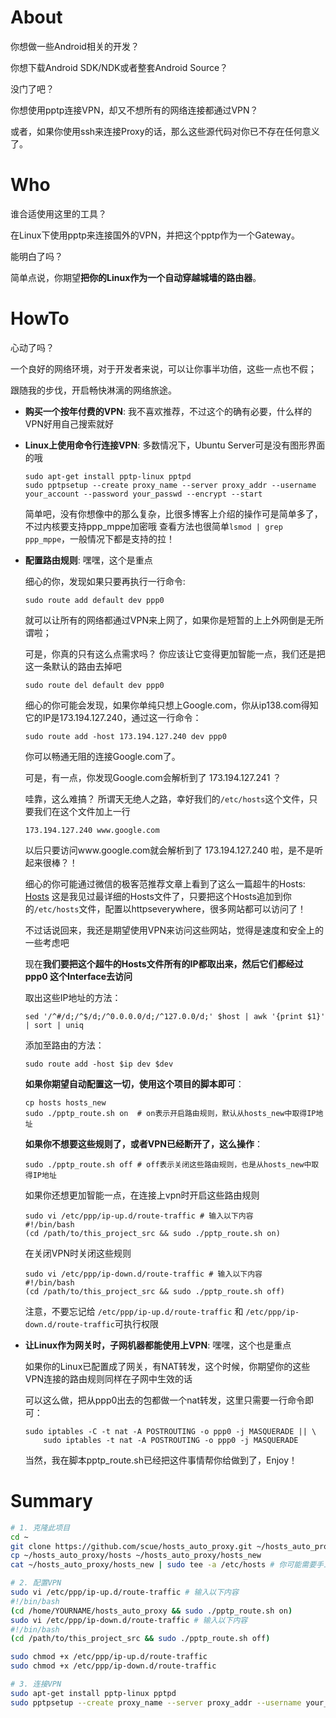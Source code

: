 About
=====

你想做一些Android相关的开发？

你想下载Android SDK/NDK或者整套Android Source？

没门了吧？

你想使用pptp连接VPN，却又不想所有的网络连接都通过VPN？

或者，如果你使用ssh来连接Proxy的话，那么这些源代码对你已不存在任何意义了。

Who
===

谁合适使用这里的工具？

在Linux下使用pptp来连接国外的VPN，并把这个pptp作为一个Gateway。

能明白了吗？

简单点说，你期望**把你的Linux作为一个自动穿越城墙的路由器**。

HowTo
=====

心动了吗？

一个良好的网络环境，对于开发者来说，可以让你事半功倍，这些一点也不假；

跟随我的步伐，开启畅快淋漓的网络旅途。

*   **购买一个按年付费的VPN**: 我不喜欢推荐，不过这个的确有必要，什么样的VPN好用自己搜索就好

*   **Linux上使用命令行连接VPN**: 多数情况下，Ubuntu Server可是没有图形界面的哦

        sudo apt-get install pptp-linux pptpd
        sudo pptpsetup --create proxy_name --server proxy_addr --username your_account --password your_passwd --encrypt --start

    简单吧，没有你想像中的那么复杂，比很多博客上介绍的操作可是简单多了，不过内核要支持ppp_mppe加密哦
    查看方法也很简单`lsmod | grep ppp_mppe`，一般情况下都是支持的拉！

*   **配置路由规则**: 嘿嘿，这个是重点

    细心的你，发现如果只要再执行一行命令:

        sudo route add default dev ppp0

    就可以让所有的网络都通过VPN来上网了，如果你是短暂的上上外网倒是无所谓啦；

    可是，你真的只有这么点需求吗？
    你应该让它变得更加智能一点，我们还是把这一条默认的路由去掉吧

        sudo route del default dev ppp0

    细心的你可能会发现，如果你单纯只想上Google.com，你从ip138.com得知它的IP是173.194.127.240，通过这一行命令：

        sudo route add -host 173.194.127.240 dev ppp0

    你可以畅通无阻的连接Google.com了。

    可是，有一点，你发现Google.com会解析到了 173.194.127.241 ？

    哇靠，这么难搞？
    所谓天无绝人之路，幸好我们的`/etc/hosts`这个文件，只要我们在这个文件加上一行

        173.194.127.240 www.google.com
    
    以后只要访问www.google.com就会解析到了 173.194.127.240 啦，是不是听起来很棒？！

    细心的你可能通过微信的极客范推荐文章上看到了这么一篇超牛的Hosts: [Hosts](http://chinageek-wordpress.stor.sinaapp.com/uploads/2014/07/hosts.txt#rd)
    这是我见过最详细的Hosts文件了，只要把这个Hosts追加到你的`/etc/hosts`文件，配置以httpseverywhere，很多网站都可以访问了！

    不过话说回来，我还是期望使用VPN来访问这些网站，觉得是速度和安全上的一些考虑吧

    现在**我们要把这个超牛的Hosts文件所有的IP都取出来，然后它们都经过 ppp0 这个Interface去访问**

    取出这些IP地址的方法：

        sed '/^#/d;/^$/d;/^0.0.0.0/d;/^127.0.0/d;' $host | awk '{print $1}' | sort | uniq

    添加至路由的方法：

        sudo route add -host $ip dev $dev

    **如果你期望自动配置这一切，使用这个项目的脚本即可**：

        cp hosts hosts_new
        sudo ./pptp_route.sh on  # on表示开启路由规则，默认从hosts_new中取得IP地址

    **如果你不想要这些规则了，或者VPN已经断开了，这么操作**：

        sudo ./pptp_route.sh off # off表示关闭这些路由规则，也是从hosts_new中取得IP地址

    如果你还想更加智能一点，在连接上vpn时开启这些路由规则

        sudo vi /etc/ppp/ip-up.d/route-traffic # 输入以下内容
        #!/bin/bash
        (cd /path/to/this_project_src && sudo ./pptp_route.sh on)

    在关闭VPN时关闭这些规则

        sudo vi /etc/ppp/ip-down.d/route-traffic # 输入以下内容
        #!/bin/bash
        (cd /path/to/this_project_src && sudo ./pptp_route.sh off)

    注意，不要忘记给 `/etc/ppp/ip-up.d/route-traffic` 和 `/etc/ppp/ip-down.d/route-traffic`可执行权限


*   **让Linux作为网关时，子网机器都能使用上VPN**: 嘿嘿，这个也是重点

    如果你的Linux已配置成了网关，有NAT转发，这个时候，你期望你的这些VPN连接的路由规则同样在子网中生效的话

    可以这么做，把从ppp0出去的包都做一个nat转发，这里只需要一行命令即可：

        sudo iptables -C -t nat -A POSTROUTING -o ppp0 -j MASQUERADE || \
            sudo iptables -t nat -A POSTROUTING -o ppp0 -j MASQUERADE

    当然，我在脚本pptp_route.sh已经把这件事情帮你给做到了，Enjoy！

Summary
=======


```bash
# 1. 克隆此项目
cd ~
git clone https://github.com/scue/hosts_auto_proxy.git ~/hosts_auto_proxy
cp ~/hosts_auto_proxy/hosts ~/hosts_auto_proxy/hosts_new
cat ~/hosts_auto_proxy/hosts_new | sudo tee -a /etc/hosts # 你可能需要手工删除重复内容

# 2. 配置VPN
sudo vi /etc/ppp/ip-up.d/route-traffic # 输入以下内容
#!/bin/bash
(cd /home/YOURNAME/hosts_auto_proxy && sudo ./pptp_route.sh on)
sudo vi /etc/ppp/ip-down.d/route-traffic # 输入以下内容
#!/bin/bash
(cd /path/to/this_project_src && sudo ./pptp_route.sh off)

sudo chmod +x /etc/ppp/ip-up.d/route-traffic
sudo chmod +x /etc/ppp/ip-down.d/route-traffic 

# 3. 连接VPN
sudo apt-get install pptp-linux pptpd
sudo pptpsetup --create proxy_name --server proxy_addr --username your_account --password your_passwd --encrypt --start
```

